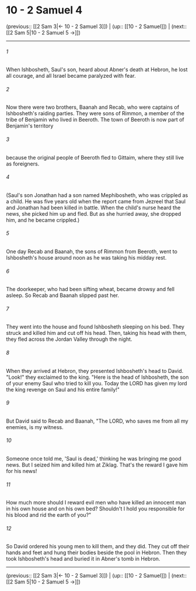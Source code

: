 # 10 - 2 Samuel 4

(previous:: [[2 Sam 3|← 10 - 2 Samuel 3]]) | (up:: [[10 - 2 Samuel]]) | (next:: [[2 Sam 5|10 - 2 Samuel 5 →]])

***


###### 1 
When Ishbosheth, Saul's son, heard about Abner's death at Hebron, he lost all courage, and all Israel became paralyzed with fear. 

###### 2 
Now there were two brothers, Baanah and Recab, who were captains of Ishbosheth's raiding parties. They were sons of Rimmon, a member of the tribe of Benjamin who lived in Beeroth. The town of Beeroth is now part of Benjamin's territory 

###### 3 
because the original people of Beeroth fled to Gittaim, where they still live as foreigners. 

###### 4 
(Saul's son Jonathan had a son named Mephibosheth, who was crippled as a child. He was five years old when the report came from Jezreel that Saul and Jonathan had been killed in battle. When the child's nurse heard the news, she picked him up and fled. But as she hurried away, she dropped him, and he became crippled.) 

###### 5 
One day Recab and Baanah, the sons of Rimmon from Beeroth, went to Ishbosheth's house around noon as he was taking his midday rest. 

###### 6 
The doorkeeper, who had been sifting wheat, became drowsy and fell asleep. So Recab and Baanah slipped past her. 

###### 7 
They went into the house and found Ishbosheth sleeping on his bed. They struck and killed him and cut off his head. Then, taking his head with them, they fled across the Jordan Valley through the night. 

###### 8 
When they arrived at Hebron, they presented Ishbosheth's head to David. "Look!" they exclaimed to the king. "Here is the head of Ishbosheth, the son of your enemy Saul who tried to kill you. Today the LORD has given my lord the king revenge on Saul and his entire family!" 

###### 9 
But David said to Recab and Baanah, "The LORD, who saves me from all my enemies, is my witness. 

###### 10 
Someone once told me, 'Saul is dead,' thinking he was bringing me good news. But I seized him and killed him at Ziklag. That's the reward I gave him for his news! 

###### 11 
How much more should I reward evil men who have killed an innocent man in his own house and on his own bed? Shouldn't I hold you responsible for his blood and rid the earth of you?" 

###### 12 
So David ordered his young men to kill them, and they did. They cut off their hands and feet and hung their bodies beside the pool in Hebron. Then they took Ishbosheth's head and buried it in Abner's tomb in Hebron.

***

(previous:: [[2 Sam 3|← 10 - 2 Samuel 3]]) | (up:: [[10 - 2 Samuel]]) | (next:: [[2 Sam 5|10 - 2 Samuel 5 →]])
